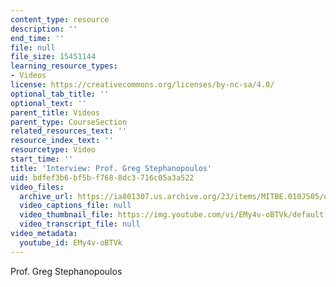 ```yaml
---
content_type: resource
description: ''
end_time: ''
file: null
file_size: 15451144
learning_resource_types:
- Videos
license: https://creativecommons.org/licenses/by-nc-sa/4.0/
optional_tab_title: ''
optional_text: ''
parent_title: Videos
parent_type: CourseSection
related_resources_text: ''
resource_index_text: ''
resourcetype: Video
start_time: ''
title: 'Interview: Prof. Greg Stephanopoulos'
uid: bdfef3b6-bf5b-f768-8dc3-716c05a3a522
video_files:
  archive_url: https://ia801307.us.archive.org/23/items/MITBE.010JS05/ocw-be010-Stephanopoulos-220k_512kb.mp4
  video_captions_file: null
  video_thumbnail_file: https://img.youtube.com/vi/EMy4v-oBTVk/default.jpg
  video_transcript_file: null
video_metadata:
  youtube_id: EMy4v-oBTVk
---
```


Prof. Greg Stephanopoulos

